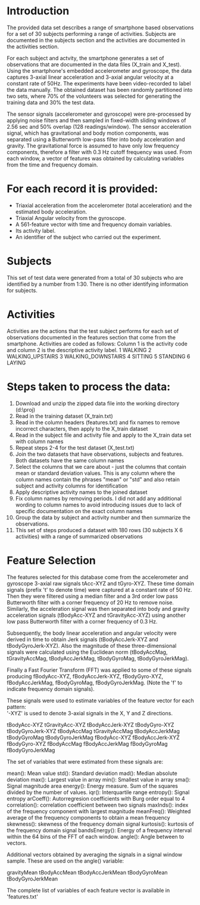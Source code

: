 Introduction
============
The provided data set describes a range of smartphone based observations for a set of 30 subjects performing a range of activities.
Subjects are documented in the subjects section and the activities are documented in the activities section.

For each subject and actvity, the smartphone generates a set of observations that are documented in the data files (X_train and X_test).
Using the smartphone's embedded accelerometer and gyroscope, the data captures 3-axial linear acceleration and 3-axial angular
velocity at a constant rate of 50Hz. The experiments have been video-recorded to label the data manually. The obtained dataset 
has been randomly partitioned into two sets, where 70% of the volunteers was selected for generating the training data and 30% 
the test data. 

The sensor signals (accelerometer and gyroscope) were pre-processed by applying noise filters and then sampled in fixed-width sliding 
windows of 2.56 sec and 50% overlap (128 readings/window). The sensor acceleration signal, which has gravitational and body motion 
components, was separated using a Butterworth low-pass filter into body acceleration and gravity. The gravitational force is assumed 
to have only low frequency components, therefore a filter with 0.3 Hz cutoff frequency was used. From each window, a vector of features 
was obtained by calculating variables from the time and frequency domain.

For each record it is provided:
======================================

- Triaxial acceleration from the accelerometer (total acceleration) and the estimated body acceleration.
- Triaxial Angular velocity from the gyroscope. 
- A 561-feature vector with time and frequency domain variables. 
- Its activity label. 
- An identifier of the subject who carried out the experiment.


Subjects
========
This set of test data were generated from a total of 30 subjects who are identified by a number from 1:30. There is no other 
identifying information for subjects. 


Activities
==========

Activities are the actions that the test subject performs for each set of observations documented in the features section that 
come from the smartphone. 
Activities are coded as follows:
Column 1 is the activity code and column 2 is the descriptive activity label.
1 WALKING
2 WALKING_UPSTAIRS
3 WALKING_DOWNSTAIRS
4 SITTING
5 STANDING
6 LAYING

Steps taken to process the data:
================================
1. Download and unzip the zipped data file into the working directory (d:\proj)
2. Read in the training dataset (X_train.txt)
3. Read in the column headers (features.txt) and fix names to remove incorrect characters, then apply to the X_train dataset
4. Read in the subject file and activity file and apply to the X_train data set with column names
5. Repeat steps 2-4 for the test dataset (X_test.txt)
6. Join the two datasets that have observations, subjects and features. Both datasets have the same column names
7. Select the columns that we care about - just the columns that contain mean or standard deviation values. This is any column 
   where the column names contain the phrases "mean" or "std" and also retain subject and activity columns for identification
8. Apply descriptive activity names to the joined dataset
9. Fix column names by removing periods. I did not add any additional wording to column names to avoid introducing issues due to lack 
   of specific documentation on the exact column names
10. Group the data by subject and activity number and then summarize the observations.
11. This set of steps produced a dataset with 180 rows (30 subjects X 6 activities) with a range of summarized observations



Feature Selection 
=================

The features selected for this database come from the accelerometer and gyroscope 3-axial raw signals tAcc-XYZ and tGyro-XYZ. These time domain signals (prefix 't' to denote time) were captured at a constant rate of 50 Hz. Then they were filtered using a median filter and a 3rd order low pass Butterworth filter with a corner frequency of 20 Hz to remove noise. Similarly, the acceleration signal was then separated into body and gravity acceleration signals (tBodyAcc-XYZ and tGravityAcc-XYZ) using another low pass Butterworth filter with a corner frequency of 0.3 Hz. 

Subsequently, the body linear acceleration and angular velocity were derived in time to obtain Jerk signals (tBodyAccJerk-XYZ and tBodyGyroJerk-XYZ). Also the magnitude of these three-dimensional signals were calculated using the Euclidean norm (tBodyAccMag, tGravityAccMag, tBodyAccJerkMag, tBodyGyroMag, tBodyGyroJerkMag). 

Finally a Fast Fourier Transform (FFT) was applied to some of these signals producing fBodyAcc-XYZ, fBodyAccJerk-XYZ, fBodyGyro-XYZ, fBodyAccJerkMag, fBodyGyroMag, fBodyGyroJerkMag. (Note the 'f' to indicate frequency domain signals). 

These signals were used to estimate variables of the feature vector for each pattern:  
'-XYZ' is used to denote 3-axial signals in the X, Y and Z directions.

tBodyAcc-XYZ
tGravityAcc-XYZ
tBodyAccJerk-XYZ
tBodyGyro-XYZ
tBodyGyroJerk-XYZ
tBodyAccMag
tGravityAccMag
tBodyAccJerkMag
tBodyGyroMag
tBodyGyroJerkMag
fBodyAcc-XYZ
fBodyAccJerk-XYZ
fBodyGyro-XYZ
fBodyAccMag
fBodyAccJerkMag
fBodyGyroMag
fBodyGyroJerkMag

The set of variables that were estimated from these signals are: 

mean(): Mean value
std(): Standard deviation
mad(): Median absolute deviation 
max(): Largest value in array
min(): Smallest value in array
sma(): Signal magnitude area
energy(): Energy measure. Sum of the squares divided by the number of values. 
iqr(): Interquartile range 
entropy(): Signal entropy
arCoeff(): Autorregresion coefficients with Burg order equal to 4
correlation(): correlation coefficient between two signals
maxInds(): index of the frequency component with largest magnitude
meanFreq(): Weighted average of the frequency components to obtain a mean frequency
skewness(): skewness of the frequency domain signal 
kurtosis(): kurtosis of the frequency domain signal 
bandsEnergy(): Energy of a frequency interval within the 64 bins of the FFT of each window.
angle(): Angle between to vectors.

Additional vectors obtained by averaging the signals in a signal window sample. These are used on the angle() variable:

gravityMean
tBodyAccMean
tBodyAccJerkMean
tBodyGyroMean
tBodyGyroJerkMean

The complete list of variables of each feature vector is available in 'features.txt'
